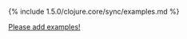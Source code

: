 {% include 1.5.0/clojure.core/sync/examples.md %}

[Please add examples!](https://github.com/arrdem/grimoire/edit/master/_includes/1.6.0/clojure.core/sync/examples.md)
